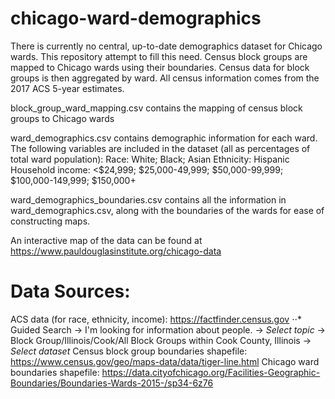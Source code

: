 # chicago-ward-demographics

There is currently no central, up-to-date demographics dataset for Chicago wards. This repository attempt to fill this need. Census block groups are mapped to Chicago wards using their boundaries. Census data for block groups is then aggregated by ward. All census information comes from the 2017 ACS 5-year estimates.

block_group_ward_mapping.csv contains the mapping of census block groups to Chicago wards

ward_demographics.csv contains demographic information for each ward. The following variables are included in the dataset (all as percentages of total ward population):
Race: White; Black; Asian
Ethnicity: Hispanic
Household income: <$24,999; $25,000-49,999; $50,000-99,999; $100,000-149,999; $150,000+

ward_demographics_boundaries.csv contains all the information in ward_demographics.csv, along with the boundaries of the wards for ease of constructing maps.

An interactive map of the data can be found at https://www.pauldouglasinstitute.org/chicago-data

# Data Sources:
ACS data (for race, ethnicity, income): https://factfinder.census.gov 
⋅⋅* Guided Search -> I'm looking for information about people. -> *Select topic* -> Block Group/Illinois/Cook/All Block Groups within Cook County, Illinois -> *Select dataset*
Census block group boundaries shapefile: https://www.census.gov/geo/maps-data/data/tiger-line.html
Chicago ward boundaries shapefile: https://data.cityofchicago.org/Facilities-Geographic-Boundaries/Boundaries-Wards-2015-/sp34-6z76